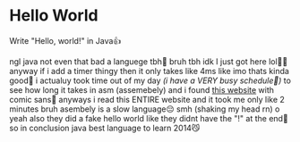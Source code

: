 # Hello World
Write "Hello, world!" in Java👍


ngl java not even that bad a languege tbh🤷 bruh tbh idk I just got here lol🤣😂 anyway if i add a timer thingy then it only takes like 4ms like imo thats kinda good🥱 i actualuy took time out of my day *(i have a VERY busy schedule😤)* to see how long it takes in asm (assemebely) and i found [this website](https://montcs.bloomu.edu/Information/LowLevel/Assembly/hello-asm.html) with comic sans💪 anyways i read this ENTIRE website and it took me only like 2 minutes bruh asembely is a slow language😔 smh (shaking my head rn) o yeah also they did a fake hello world like they didnt have the "!" at the end🤢 so in conclusion java best language to learn 2014😼